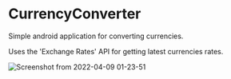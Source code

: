 # CurrencyConverter
Simple android application for converting currencies.

Uses the 'Exchange Rates' API for getting latest currencies rates.

![Screenshot from 2022-04-09 01-23-51](https://user-images.githubusercontent.com/90063033/162526127-8c9cb78b-9f4d-48ca-b0f8-772b3c036529.png)
